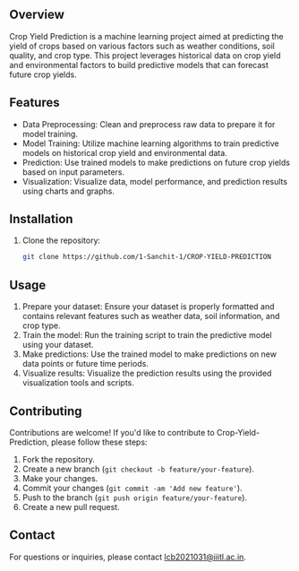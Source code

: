 
## Overview

Crop Yield Prediction is a machine learning project aimed at predicting the yield of crops based on various factors such as weather conditions, soil quality, and crop type. This project leverages historical data on crop yield and environmental factors to build predictive models that can forecast future crop yields.

## Features

- Data Preprocessing: Clean and preprocess raw data to prepare it for model training.
- Model Training: Utilize machine learning algorithms to train predictive models on historical crop yield and environmental data.
- Prediction: Use trained models to make predictions on future crop yields based on input parameters.
- Visualization: Visualize data, model performance, and prediction results using charts and graphs.

## Installation

1. Clone the repository:

   ```bash
   git clone https://github.com/1-Sanchit-1/CROP-YIELD-PREDICTION
   ```

## Usage

1. Prepare your dataset: Ensure your dataset is properly formatted and contains relevant features such as weather data, soil information, and crop type.
2. Train the model: Run the training script to train the predictive model using your dataset.
3. Make predictions: Use the trained model to make predictions on new data points or future time periods.
4. Visualize results: Visualize the prediction results using the provided visualization tools and scripts.

## Contributing

Contributions are welcome! If you'd like to contribute to Crop-Yield-Prediction, please follow these steps:

1. Fork the repository.
2. Create a new branch (`git checkout -b feature/your-feature`).
3. Make your changes.
4. Commit your changes (`git commit -am 'Add new feature'`).
5. Push to the branch (`git push origin feature/your-feature`).
6. Create a new pull request.


## Contact

For questions or inquiries, please contact [lcb2021031@iiitl.ac.in](mailto:your-lcb2021031@iiitl.ac.in).

